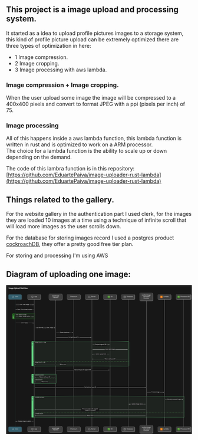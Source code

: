 ## This project is a image upload and processing system.

It started as a idea to upload profile pictures images to a storage system, this kind of profile picture upload can be extremely optimized there are three types of optimization in here:

- 1 Image compression.
- 2 Image cropping.
- 3 Image processing with aws lambda.

### Image compression + Image cropping.

When the user upload some image the image will be compressed to a 400x400 pixels and convert to format JPEG with a ppi (pixels per inch) of 75.

### Image processing

All of this happens inside a aws lambda function, this lambda function is written in rust and is optimized to work on a ARM processor.  
The choice for a lambda function is the ability to scale up or down depending on the demand.

The code of this lambra function is in this repository: [https://github.com/EduartePaiva/image-uploader-rust-lambda](https://github.com/EduartePaiva/image-uploader-rust-lambda)


## Things related to the gallery.

For the website gallery in the authentication part I used clerk, for the images they are loaded 10 images at a time using a technique of infinite scroll that will load more images as the user scrolls down.

For the database for storing images record I used a postgres product [cockroachDB](https://www.cockroachlabs.com/), they offer a pretty good free tier plan.

For storing and processing I'm using AWS


## Diagram of uploading one image:

![Upload image diagram](readme_assets/image_uploading_diagram.svg?raw=true "Title")